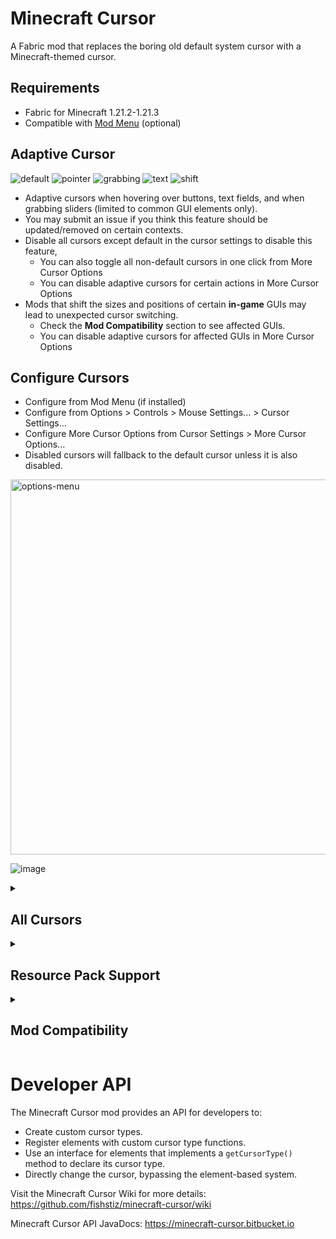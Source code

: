 # Minecraft Cursor

A Fabric mod that replaces the boring old default system cursor with a Minecraft-themed cursor.

## Requirements
- Fabric for Minecraft 1.21.2-1.21.3
- Compatible with [Mod Menu](https://modrinth.com/mod/modmenu) (optional)

## Adaptive Cursor
![default](https://github.com/user-attachments/assets/6c632b54-e284-47a0-8634-f4ba1ef03f29)
![pointer](https://github.com/user-attachments/assets/83a41d81-5a0b-4399-8d70-61ca421117c0)
![grabbing](https://github.com/user-attachments/assets/bdcd6392-a8bb-40af-b2fa-10a465363545)
![text](https://github.com/user-attachments/assets/049fc447-6f3f-4c7a-a0a2-b87d0348c593)
![shift](https://github.com/user-attachments/assets/27f97a5c-be91-45c9-ad5d-91a5e162fb50)

- Adaptive cursors when hovering over buttons, text fields, and when grabbing sliders (limited to common GUI elements only).
- You may submit an issue if you think this feature should be updated/removed on certain contexts.
- Disable all cursors except default in the cursor settings to disable this feature,
  - You can also toggle all non-default cursors in one click from More Cursor Options
  - You can disable adaptive cursors for certain actions in More Cursor Options
- Mods that shift the sizes and positions of certain **in-game** GUIs may lead to unexpected cursor switching.
  - Check the **Mod Compatibility** section to see affected GUIs.
  - You can disable adaptive cursors for affected GUIs in More Cursor Options

## Configure Cursors
- Configure from Mod Menu (if installed)
- Configure from Options > Controls > Mouse Settings... > Cursor Settings...
- Configure More Cursor Options from Cursor Settings > More Cursor Options...
- Disabled cursors will fallback to the default cursor unless it is also disabled.

<img alt="options-menu" src="https://github.com/user-attachments/assets/6f8ca20a-5950-4d7d-ae0f-9a27996190a6" style="width:600px;"/>  

![image](https://github.com/user-attachments/assets/74d6e272-78ce-4735-8813-ac50a91f3485)

<details>
<summary><h2>All Cursors</h2></summary>
  <table>
    <thead>
      <tr>
        <th>Cursor Name</th>
        <th>Key</th>
        <th>Image</th>
        <th>When it is used</th>
      </tr>
    </thead>
    <tbody>
      <tr>
        <td>Default</td>
        <td><code>default</code></td>
        <td><img src="https://github.com/user-attachments/assets/6c632b54-e284-47a0-8634-f4ba1ef03f29" width="32" alt="default"/></td>
        <td>
          <ul>
            <li>The default cursor.</li>
            <li>If another cursor is disabled.</li>
          </ul>
        </td>
      </tr>
      <tr>
        <td>Pointer</td>
        <td><code>pointer</code></td>
        <td><img src="https://github.com/user-attachments/assets/83a41d81-5a0b-4399-8d70-61ca421117c0" width="32" alt="pointer" /></td>
        <td>
          <span>Hovered over:</span>
          <ul>
            <li>Discoverable <code>PressableWidget</code> elements.</li>
            <li>Inventory slots with item/s.</li>
            <li>Creative inventory tabs.</li>
            <li>Recipe book tabs and recipes.</li>
            <li>Available enchantments in the enchanting table.</li>
            <li>Available stonecutter recipes.</li>
            <li>Available loom patterns.</li>
            <li>Crafter slots.</li>
          </ul>
        </td>
      </tr>
      <tr>
        <td>Text</td>
        <td><code>text</code></td>
        <td><img src="https://github.com/user-attachments/assets/049fc447-6f3f-4c7a-a0a2-b87d0348c593" width="32" alt="text"/></td>
        <td>
          <ul>
            <li>Hovered over discoverable <code>TextFieldWidget</code> elements.</li>
            <li>Hovered inside Book and Quill book.</li>
          </ul>
        </td>
      </tr>
      <tr>
        <td>Grabbing</td>
        <td><code>grabbing</code></td>
        <td><img src="https://github.com/user-attachments/assets/bdcd6392-a8bb-40af-b2fa-10a465363545" width="32" alt="grabbing"/></td>
        <td>
          <ul>
            <li>Grabbing items.</li>
            <li>Dragging the slider in discoverable <code>SliderWidget</code> elements.</li>
          </ul>
        </td>
      </tr>
      <tr>
        <td>Shift</td>
        <td><code>shift</code></td>
        <td><img src="https://github.com/user-attachments/assets/27f97a5c-be91-45c9-ad5d-91a5e162fb50" width="32" alt="shift"/></td>
        <td>
          <span>Shift is pressed and mouse is hovered over:</span>
          <ul>
            <li>Inventory slots with item/s.</li>
            <li>Creative inventory destroy item slot.</li>
            <li>Recipe book recipes.</li>
            <li>Villager trade offers.</li>
          </ul>
        </td>
      </tr>
    </tbody>
  </table>
</details>

<details>
  <summary><h2>Resource Pack Support</h2></summary>
  <h3>Image Format</h3>
  <ul>
    <li>32x32 pixels</li>
    <li>png format</li>
  </ul>

  <h3>File Structure</h3>
  <pre><code>└── minecraft-cursor/
    ├── atlases/
    │   └── cursors.json
    └── textures/
        └── cursors/
            ├── default.png
            ├── grabbing.png
            ├── pointer.png
            ├── shift.png
            └── text.png</code></pre>

  <h3>Custom Configuration</h3>
  <ul>
    <li>Define a custom configuration for your resource pack in <code>atlases/cursors.json</code>.</li>
    <li>Can be overridden by users through the Cursor Settings menu.</li>
    <li>The user's config will reset to the provided config when changing resource packs.</li>
  </ul>

  <p><strong>Example</strong> <code>cursors.json</code>:</p>
  <pre><code>{
  "settings": {
    "default": {
      "xhot": 7,
      "yhot": 3,
      "scale": 0.8
    },
    "pointer": {
      "xhot": 7,
      "yhot": 3,
      "scale": 0.8
    },
    "text": {
      "xhot": 12,
      "yhot": 15,
      "scale": 0.8
    },
    "grabbing": {
      "enabled": false 
    },
    "shift": {
      "xhot": 11,
      "yhot": 3
    }
  }
}</code></pre>

  <p><strong>All Settings:</strong></p>
  <ul>
    <li><code>enabled</code>: <code>true</code>/<code>false</code></li>
    <li><code>scale</code>: <code>0.50</code> - <code>3.00</code> (incrementing in 0.05)</li>
    <li><code>xhot</code>: <code>0</code> - <code>31</code></li>
    <li><code>yhot</code>: <code>0</code> - <code>31</code></li>
  </ul>
</details>

<details>
<summary><h2>Mod Compatibility</h2></summary>
  <h4>
    Widgets are automatically registered by this mod with the following conditions:&nbsp;
  </h4>
  <ul>
    <li>Pointer elements must be an instance of <code>PressableWidget</code>
        or <code>SliderWidget</code>
    </li>
      <ul>
        <li>
          <code>ClickableWidget</code> is not registered as they are not always a button. For example: <code>ScrollableWidget</code> is a subclass of <code>ClickableWidget</code>
        </li>
      </ul>
    <li>Text elements must be an instance of <code>TextFieldWidget</code></li>
    <li>They must be a child of <code>ParentElement</code> (e.g. <code>Screen</code>), 
      accessible through <code>children()</code> method
    </li>
    <li>Container elements must be an instance of <code>ParentElement</code>
      and nested containers must be an instance and child of <code>ParentElement</code>
    </li>
   </ul>
   <h4>GUI "elements" that may be affected from shifting their positions and sizes:</h4>
   <ul>
     <li><code>CreativeInventoryScreen</code> tabs</li>
     <li><code>EnchantmentScreen</code> choices</li>
     <li><code>StonecutterScreen</code> recipes</li>
     <li><code>BookEditScreen</code> book</li>
     <li><code>LoomScreen</code> patterns</li>
     <li><code>AdvancementsScreen</code> tabs</li>
     <li><code>WorldListWidget</code> world icon play button</li>
     <li><code>MultiplayerServerListWidget</code> server icon play button</li>
   </ul>
</details>

# Developer API
The Minecraft Cursor mod provides an API for developers to:
- Create custom cursor types.
- Register elements with custom cursor type functions. 
- Use an interface for elements that implements a `getCursorType()` method to declare its cursor type. 
- Directly change the cursor, bypassing the element-based system.

Visit the Minecraft Cursor Wiki for more details: https://github.com/fishstiz/minecraft-cursor/wiki

Minecraft Cursor API JavaDocs: https://minecraft-cursor.bitbucket.io
